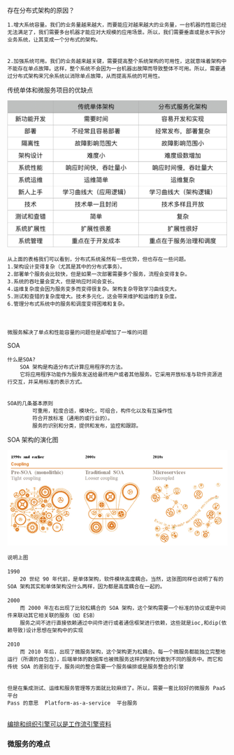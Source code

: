 存在分布式架构的原因？
```
1.增大系统容量。我们的业务量越来越大，而要能应对越来越大的业务量，一台机器的性能已经无法满足了，我们需要多台机器才能应对大规模的应用场景。所以，我们需要垂直或是水平拆分业务系统，让其变成一个分布式的架构。


2.加强系统可用。我们的业务越来越关键，需要提高整个系统架构的可用性，这就意味着架构中不能存在单点故障。这样，整个系统不会因为一台机器出故障而导致整体不可用。所以，需要通过分布式架构来冗余系统以消除单点故障，从而提高系统的可用性。

```

传统单体和微服务项目的优缺点

!["区别"](./img/fbs_1.png)


```
从上面的表格我们可以看到，分布式系统虽然有一些优势，但也存在一些问题。
1.架构设计变得复杂（尤其是其中的分布式事务）。
2.部署单个服务会比较快，但是如果一次部署需要多个服务，流程会变得复杂。
3.系统的吞吐量会变大，但是响应时间会变长。
4.运维复杂度会因为服务变多而变得很复杂。架构复杂导致学习曲线变大。
5.测试和查错的复杂度增大。技术多元化，这会带来维护和运维的复杂度。
6.管理分布式系统中的服务和调度变得困难和复杂。



微服务解决了单点和性能容量的问题但是却增加了一堆的问题
```


SOA
```
什么是SOA?
    SOA 架构是构造分布式计算应用程序的方法。
    它将应用程序功能作为服务发送给最终用户或者其他服务。它采用开放标准与软件资源进行交互，并采用标准的表示方式。


SOA的几条基本原则
        可重用，粒度合适，模块化，可组合，构件化以及有互操作性
        符合开放标准（通用的或行业的）。
        服务的识别和分类，提供和发布，监控和跟踪。
```

SOA 架构的演化图

!["SOA 架构的演化图"](./img/soayh.png)

```
说明上图

1990 
    20 世纪 90 年代前，是单体架构，软件模块高度耦合。当然，这张图同样也说明了有的 SOA 架构其实和单体架构没什么两样，因为都是高度耦合在一起的。

2000
    而 2000 年左右出现了比较松耦合的 SOA 架构，这个架构需要一个标准的协议或是中间件来联动其它相关联的服务（如 ESB） 
    服务之间不进行直接依赖通过中间件进行或者通信框架进行依赖，这些就是ioc,和dip(依赖导致)设计思想在架构中的实现

2010 
    而 2010 年后，出现了微服务架构，这个架构更为松耦合。每一个微服务都能独立完整地运行（所谓的自包含），后端单体的数据库也被微服务这样的架构分散到不同的服务中。而它和传统 SOA 的差别在于，服务间的整合需要一个服务编排或是服务整合的引擎


但是在集成测试、运维和服务管理等方面就比较麻烦了。所以，需要一套比较好的微服务 PaaS 平台
Pass 的意思  Platform-as-a-service  平台服务
    
```
[编排和组织引擎可以是工作流引擎资料](https://martinfowler.com/articles/microservices.html)



### 微服务的难点
    